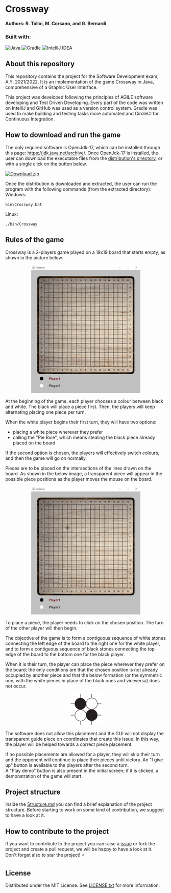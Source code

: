 # Crossway 
#### Authors: R. Tolloi, M. Corsano, and G. Bernardi
### Built with:

![Java](https://img.shields.io/badge/java-%23ED8B00.svg?style=for-the-badge&logo=java&logoColor=white)
![Gradle](https://img.shields.io/badge/Gradle-02303A.svg?style=for-the-badge&logo=Gradle&logoColor=white)
![IntelliJ IDEA](https://img.shields.io/badge/IntelliJIDEA-000000.svg?style=for-the-badge&logo=intellij-idea&logoColor=white)
[![<DSSC>](https://circleci.com/gh/RodTol/Crossway.svg?style=shield)](https://app.circleci.com/pipelines/github/RodTol)
## About this repository
This repository contains the project for the Software Development exam, A.Y. 2021/2022.
It is an implementation of the game Crossway in Java, comprehensive of a Graphic 
User Interface.

This project was developed following the principles of AGILE software developing and
Test Driven Developing. Every part of the code was written on IntelliJ and GitHub was
used as a version control system. Gradle was used to make building and testing tasks more automated
and CircleCI for Continuous Integration.

## How to download and run the game
The only required software is OpenJdk-17, which can be installed through this page: https://jdk.java.net/archive/.
Once OpenJdk-17 is installed, the user can download the executable files from the
[distribution's directory](build/distributions), or with a single click on the button below.

<!-- BEGIN LATEST DOWNLOAD BUTTON -->
[![Download zip](https://custom-icon-badges.herokuapp.com/badge/-Download-blue?style=for-the-badge&logo=download&logoColor=white "Download zip")](https://github.com/RodTol/Crossway/raw/main/build/distributions/Crossway-DSSC.zip)
<!-- END LATEST DOWNLOAD BUTTON -->

Once the distribution is downloaded and extracted, the user can run the
program with the following commands (from the extracted directory):  
Windows:
```
bin\Crossway.bat
```  
Linux:
```
./bin/Crossway
```

## Rules of the game   
Crossway is a 2-players game played on a 19x19 board that starts
empty, as shown in the picture below.

<p align="center">
  <img height="400" src="Pictures/EmptyBoard.png" alt="">
</p>

At the beginning of the game, each player chooses a colour 
between black and white. The black will place a piece first. 
Then, the players will keep alternating placing one piece per
turn. 

When the white player begins their first turn, they will have 
two options:
* placing a white piece wherever they prefer
* calling the "Pie Rule", which means stealing the black piece
already placed on the board

If the second option is chosen, the players will effectively
switch colours, and then the game will go on normally.

Pieces are to be placed on the intersections of the lines drawn
on the board. As shown in the below image, a transparent piece
will appear in the possible piece positions as the player moves
the mouse on the board.

<p align="center">
  <img height="400" src="Pictures/BoardWithGhost.png" alt="">
</p>


To place a piece, the player needs to click on the chosen
position. The turn of the other player will then begin. 

The objective of the game is to form a contiguous sequence of 
white stones connecting the left edge of the board to the right
one for the white player, and to form a contiguous sequence of
black stones connecting the top edge of the board to the bottom
one for the black player.

When it is their turn, the player can place the piece wherever 
they prefer on the board; the only conditions are that the 
chosen position is not already occupied by another piece and that
 the below formation (or the symmetric one, with the white pieces
in place of the black ones and viceversa) does not occur.

<p align="center">
  <img height="100" src="Pictures/IllegalPosition.png" alt="">
</p>

The software does not allow this placement and the GUI will not
display the transparent guide piece on coordinates that create
this issue. In this way, the player will be helped towards a 
correct piece placement.

If no possible placements are allowed for a player, they will 
skip their turn and the opponent will continue to place their
pieces until victory.
An "I give up" button is available to the players after the second turn.  
A "Play demo" button is also present in the initial screen; if
it is clicked, a demonstration of the game will start.

## Project structure
Inside the [Structure.md](Structure.md) you can find a brief explanation of
the project structure. Before starting to work on some kind of contribution,
we suggest to have a look at it.

## How to contribute to the project
If you want to contribute to the project you can raise a [issue](https://github.com/RodTol/Crossway/issues)
or fork the project and create a pull request, we will be happy to have a look at it.  
Don't forget also to star the project! :star:


## License

Distributed under the MIT License. See [LICENSE.txt](LICENSE.txt) for more information.